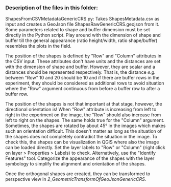 ### Description of the files in this folder:

ShapesFromCSVMetadataGenericCRS.py:
Takes ShapesMetadata.csv as input and creates a GeoJson file ShapesRawGenericCRS.geojson from it. Some parameters related to shape and buffer dimension must be set directly in the Python script. Play around with the dimension of shape and buffer till the general appearance (ratio height/width, ratio shape/buffer) resembles the plots in the field.

The position of the shapes is defined by "Row" and "Column" attributes in the CSV input. These attributes don't have units and the distances are set with the dimension of shape and buffer. However, they are scalar and a distances should be represented respectively. That is, the distance *e.g.* between "Row" 10 and 20 should be 10 and if there are buffer rows in the experiment, they should be considered as additional rows to avoid situation where the "Row" argument continuous from before a buffer row to after a buffer row.

The position of the shapes is not that important at that stage, however, the directional orientation is! When "Row" attribute is increasing from left to right in the experiment on the image, the "Row" should also increase from left to right on the shapes. The same holds true for the "Column" argument. Sometimes, the shapes are rotated by about 45° in the images which makes such an orientation difficult. This doesn't matter as long as the situation of the shapes does not completely contradict the situation in the image. To check this, the shapes can be visualization in QGIS where also the image can be loaded directly. Set the layer labels to "Row" or "Column" (right click on layer > Properties > Labels) to check. Alternatively, use the "Identify Features" tool. Categorize the appearance of the shapes with the layer symbology to simplify the alignment and orientation of the shapes.

Once the orthogonal shapes are created, they can be transformed to perspective view in *2_GeometricTransformOfGeoJsonGenericCRS*.




